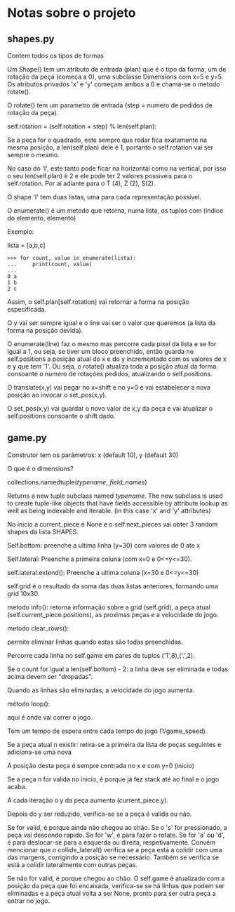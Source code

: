 # Notas sobre o projeto



## shapes.py

Contem todos os tipos de formas

Um Shape() tem um atributo de entrada (plan) que é o tipo da forma, um de rotação da peça (começa a 0), uma subclasse Dimensions com x=5 e y=5. Os atributos privados 'x' e 'y' começam ambos a 0 e chama-se o metodo rotate().

O rotate() tem um parametro de entrada (step = numero de pedidos de rotação da peça).

self.rotation = (self.rotation + step) % len(self.plan):

Se a peça for o quadrado, este sempre que rodar fica exatamente na mesma posição, a len(self.plan) dele é 1, portanto o self.rotation vai ser sempre o mesmo.

No caso do 'I', este tanto pode ficar na horizontal como na vertical, por isso o seu len(self.plan) é 2 e ele pode ter 2 valores possiveis para o self.rotation. Por aí adiante para o T (4), Z (2), S(2).

O shape 'I' tem duas listas, uma para cada representação possível.

O enumerate() é um metodo que retorna, numa lista, os tuplos com (indice do elemento, elemento)

Exemplo:

lista = [a,b,c]

```
>>> for count, value in enumerate(lista):
...     print(count, value)
...
0 a
1 b
2 c
```

Assim, o self.plan[self.rotation] vai retornar a forma na posição especificada. 

O y vai ser sempre igual e o line vai ser o valor que queremos (a lista da forma na posição devida).

O enumerate(line) faz o mesmo mas percorre cada pixel da lista e se for igual a 1, ou seja, se tiver um bloco preenchido, então guarda no self.positions a posição atual do x e do y incrementado com os valores de x e y que tem '1'. Ou seja, o rotate() atualiza toda a posição atual da forma consoante o numero de rotações pedidos, atualizando o self.positions.

O translate(x,y) vai pegar no x=shift e no y=0 e vai estabelecer a nova posição ao invocar o set_pos(x,y).

O set_pos(x,y) vai guardar o novo valor de x,y da peça e vai atualizar o self.positions consoante o shift dado.



## game.py

Construtor tem os parâmetros: x (default 10), y (default 30)

O que é o dimensions?

collections.namedtuple(*typename*, *field_names*)

Returns a new tuple subclass named *typename*. The new subclass is used to create tuple-like objects that have fields accessible by attribute lookup as well as being indexable and iterable. (in this case 'x' and 'y' attributes)

No inicio a current_piece é None e o self.next_pieces vai obter 3 random shapes da lista SHAPES.

Self.bottom: preenche a ultima linha (y=30) com valores de 0 ate x

Self.lateral: Preenche a primeira coluna (com x=0 e 0<=y<=30).

self.lateral.extend(): Preenche a ultima coluna (x=30 e 0<=y<=30)

self.grid é o resultado da soma das duas listas anteriores, formando uma grid 10x30.



metodo info(): retorna informação sobre a grid (self.grid), a peça atual (self.current_piece.positions), as proximas peças e a velocidade do jogo.



metodo clear_rows():

permite eliminar linhas quando estas são todas preenchidas.

Percorre cada linha no self.game em pares de tuplos ('1',8),('.',2).

Se o count for igual a len(self.bottom) - 2: a linha deve ser eliminada e todas acima devem ser "dropadas".

Quando as linhas são eliminadas, a velocidade do jogo aumenta.



método loop():

aqui é onde vai correr o jogo.

Tem um tempo de espera entre cada tempo do jogo (1/game_speed).

Se a peça atual n existir: retira-se a primeira da lista de peças seguintes e adiciona-se uma nova

A posição desta peça é sempre centrada no x e com y=0 (inicio)

Se a peça n for valida no inicio, é porque já fez stack até ao final e o jogo acaba.

A cada iteração o y da peça aumenta (current_piece.y).

Depois do y ser reduzido, verifica-se se a peça é valida ou não.

Se for valid, é porque ainda não chegou ao chão. Se o 's' for pressionado, a peça vai descendo rapido. Se for 'w', é para fazer o rotate. Se for 'a' ou 'd', é para deslocar-se para a esquerda ou direita, respetivamente. Convém mencionar que o collide_lateral() verifica se a peça está a colidir com uma das margens, corrigindo a posição se necessário. Também se verifica se está a colidir lateralmente com outras peças.

 Se não for valid, é porque chegou ao chão. O self.game é atualizado com a posição da peça que foi encaixada, verifica-se se há linhas que podem ser eliminadas e a peça atual volta a ser None, pronto para ser outra peça a entrar no jogo.







